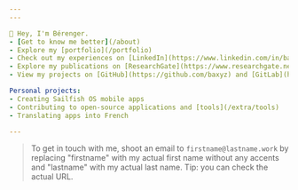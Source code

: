 ```yaml
---
---

🖖 Hey, I'm Bérenger.
- [Get to know me better](/about)
- Explore my [portfolio](/portfolio)
- Check out my experiences on [LinkedIn](https://www.linkedin.com/in/baxyz/)
- Explore my publications on [ResearchGate](https://www.researchgate.net/profile/Berenger-Arnaud)
- View my projects on [GitHub](https://github.com/baxyz) and [GitLab](https://gitlab.com/baxyz)

Personal projects:
- Creating Sailfish OS mobile apps
- Contributing to open-source applications and [tools](/extra/tools)
- Translating apps into French

---
```


> To get in touch with me, shoot an email to `firstname@lastname.work` by replacing "firstname" with my actual first name without any accents and "lastname" with my actual last name. Tip: you can check the actual URL.

